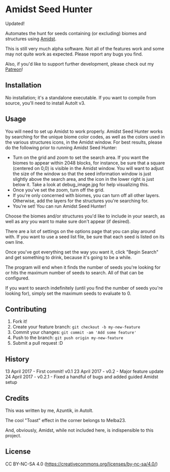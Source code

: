 # Amidst Seed Hunter

Updated!

Automates the hunt for seeds containing (or excluding) biomes and structures using [Amidst](https://github.com/toolbox4minecraft/amidst/releases).

This is still very much alpha software. Not all of the features work and some may not quite work as expected. Please report any bugs you find.

Also, if you'd like to support further development, please check out my [Patreon](https://www.patreon.com/azuntik)!

## Installation

No installation; it's a standalone executable. If you want to compile from source, you'll need to install AutoIt v3.

## Usage

You will need to set up Amidst to work properly. Amidst Seed Hunter works by searching for the unique biome color codes, as well as the colors used in the various structures icons, in the Amidst window. For best results, please do the following prior to running Amidst Seed Hunter:
* Turn on the grid and zoom to set the search area. If you want the biomes to appear within 2048 blocks, for instance, be sure that a square (centered on 0,0) is visible in the Amidst window. You will want to adjust the size of the window so that the seed information window is just slightly above the search area, and the icon in the lower right is just below it. Take a look at debug_image.jpg for help visualizing this.
* Once you've set the zoom, turn off the grid.
* If you're only concerned with biomes, you can turn off all other layers. Otherwise, add the layers for the structures you're searching for.
* You're set! You can run Amidst Seed Hunter!

Choose the biomes and/or structures you'd like to include in your search, as well as any you want to make sure don't appear (if desired).

There are a lot of settings on the options page that you can play around with. If you want to use a seed list file, be sure that each seed is listed on its own line.

Once you've got everything set the way you want it, click "Begin Search" and get something to drink, because it's going to be a while.

The program will end when it finds the number of seeds you're looking for or hits the maximum number of seeds to search. All of that can be configured.

If you want to search indefinitely (until you find the number of seeds you're looking for), simply set the maximum seeds to evaluate to 0.

## Contributing

1. Fork it!
2. Create your feature branch: `git checkout -b my-new-feature`
3. Commit your changes: `git commit -am 'Add some feature'`
4. Push to the branch: `git push origin my-new-feature`
5. Submit a pull request :D

## History

13 April 2017 - First commit! v0.1
23 April 2017 - v0.2 - Major feature update
24 April 2017 - v0.2.1 - Fixed a handful of bugs and added guided Amidst setup

## Credits

This was written by me, Azuntik, in AutoIt.

The cool "Toast" effect in the corner belongs to Melba23.

And, obviously, Amidst, while not included here, is indispensible to this project.

## License

CC BY-NC-SA 4.0 (https://creativecommons.org/licenses/by-nc-sa/4.0/)
